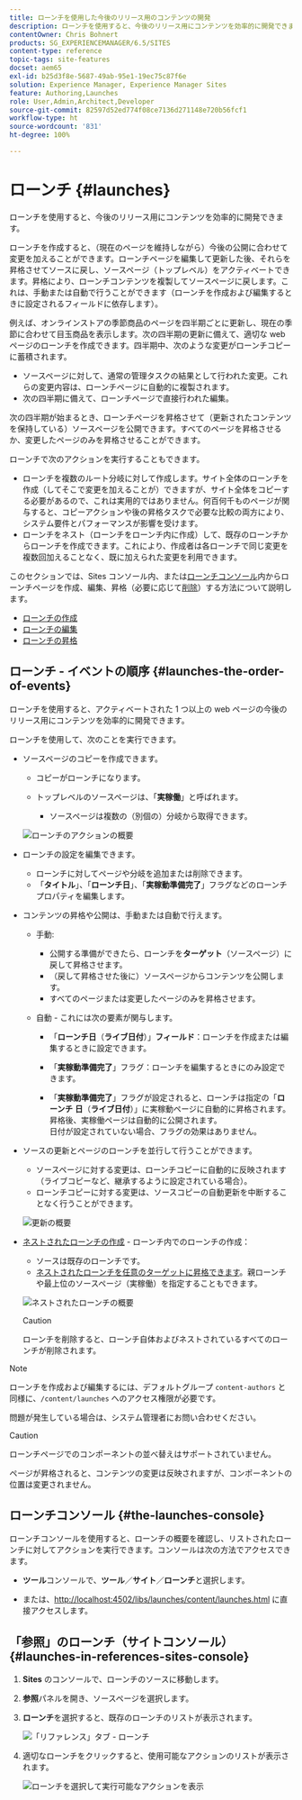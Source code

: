 ```yaml
---
title: ローンチを使用した今後のリリース用のコンテンツの開発
description: ローンチを使用すると、今後のリリース用にコンテンツを効率的に開発できます。現在のページを維持しながら、今後の公開に合わせて変更を加えることができます。
contentOwner: Chris Bohnert
products: SG_EXPERIENCEMANAGER/6.5/SITES
content-type: reference
topic-tags: site-features
docset: aem65
exl-id: b25d3f8e-5687-49ab-95e1-19ec75c87f6e
solution: Experience Manager, Experience Manager Sites
feature: Authoring,Launches
role: User,Admin,Architect,Developer
source-git-commit: 82597d52ed774f08ce7136d271148e720b56fcf1
workflow-type: ht
source-wordcount: '831'
ht-degree: 100%

---
```


# ローンチ {#launches}

ローンチを使用すると、今後のリリース用にコンテンツを効率的に開発できます。

ローンチを作成すると、（現在のページを維持しながら）今後の公開に合わせて変更を加えることができます。ローンチページを編集して更新した後、それらを昇格させてソースに戻し、ソースページ（トップレベル）をアクティベートできます。昇格により、ローンチコンテンツを複製してソースページに戻します。これは、手動または自動で行うことができます（ローンチを作成および編集するときに設定されるフィールドに依存します）。

例えば、オンラインストアの季節商品のページを四半期ごとに更新し、現在の季節に合わせて目玉商品を表示します。次の四半期の更新に備えて、適切な web ページのローンチを作成できます。四半期中、次のような変更がローンチコピーに蓄積されます。

* ソースページに対して、通常の管理タスクの結果として行われた変更。これらの変更内容は、ローンチページに自動的に複製されます。
* 次の四半期に備えて、ローンチページで直接行われた編集。

次の四半期が始まるとき、ローンチページを昇格させて（更新されたコンテンツを保持している）ソースページを公開できます。すべてのページを昇格させるか、変更したページのみを昇格させることができます。

ローンチで次のアクションを実行することもできます。

* ローンチを複数のルート分岐に対して作成します。サイト全体のローンチを作成（してそこで変更を加えることが）できますが、サイト全体をコピーする必要があるので、これは実用的ではありません。何百何千ものページが関与すると、コピーアクションや後の昇格タスクで必要な比較の両方により、システム要件とパフォーマンスが影響を受けます。
* ローンチをネスト（ローンチをローンチ内に作成）して、既存のローンチからローンチを作成できます。これにより、作成者は各ローンチで同じ変更を複数回加えることなく、既に加えられた変更を利用できます。

このセクションでは、Sites コンソール内、または[ローンチコンソール](#the-launches-console)内からローンチページを作成、編集、昇格（必要に応じて[削除](/help/sites-authoring/launches-creating.md#deleting-a-launch)）する方法について説明します。

* [ローンチの作成](/help/sites-authoring/launches-creating.md)
* [ローンチの編集](/help/sites-authoring/launches-editing.md)
* [ローンチの昇格](/help/sites-authoring/launches-promoting.md)

## ローンチ - イベントの順序 {#launches-the-order-of-events}

ローンチを使用すると、アクティベートされた 1 つ以上の web ページの今後のリリース用にコンテンツを効率的に開発できます。

ローンチを使用して、次のことを実行できます。

* ソースページのコピーを作成できます。

   * コピーがローンチになります。
   * トップレベルのソースページは、「**実稼働**」と呼ばれます。

      * ソースページは複数の（別個の）分岐から取得できます。

  ![ローンチのアクションの概要](assets/chlimage_1-111.png)

* ローンチの設定を編集できます。

   * ローンチに対してページや分岐を追加または削除できます。
   * 「**タイトル**」、「**ローンチ日**」、「**実稼動準備完了**」フラグなどのローンチプロパティを編集します。

* コンテンツの昇格や公開は、手動または自動で行えます。

   * 手動:

      * 公開する準備ができたら、ローンチを&#x200B;**ターゲット**（ソースページ）に戻して昇格させます。
      * （戻して昇格させた後に）ソースページからコンテンツを公開します。
      * すべてのページまたは変更したページのみを昇格させます。

   * 自動 - これには次の要素が関与します。

      * 「**ローンチ日**（**ライブ日付**）」**フィールド**：ローンチを作成または編集するときに設定できます。

      * 「**実稼動準備完了**」フラグ：ローンチを編集するときにのみ設定できます。
      * 「**実稼動準備完了**」フラグが設定されると、ローンチは指定の「**ローンチ** **日**（**ライブ日付**）」に実稼動ページに自動的に昇格されます。昇格後、実稼働ページは自動的に公開されます。\
        日付が設定されていない場合、フラグの効果はありません。

* ソースの更新とページのローンチを並行して行うことができます。

   * ソースページに対する変更は、ローンチコピーに自動的に反映されます（ライブコピーなど、継承するように設定されている場合）。
   * ローンチコピーに対する変更は、ソースコピーの自動更新を中断することなく行うことができます。

  ![更新の概要](assets/chlimage_1-112.png)

* [ネストされたローンチの作成](/help/sites-authoring/launches-creating.md#creating-a-nested-launch) - ローンチ内でのローンチの作成：

   * ソースは既存のローンチです。
   * [ネストされたローンチを任意のターゲットに昇格できます](/help/sites-authoring/launches-promoting.md#promoting-a-nested-launch)。親ローンチや最上位のソースページ（実稼働）を指定することもできます。

  ![ネストされたローンチの概要](assets/chlimage_1-113.png)

  >[!CAUTION]
  >
  >ローンチを削除すると、ローンチ自体およびネストされているすべてのローンチが削除されます。

>[!NOTE]
>
>ローンチを作成および編集するには、デフォルトグループ `content-authors` と同様に、`/content/launches` へのアクセス権限が必要です。
>
>問題が発生している場合は、システム管理者にお問い合わせください。

>[!CAUTION]
>
>ローンチページでのコンポーネントの並べ替えはサポートされていません。
>
>ページが昇格されると、コンテンツの変更は反映されますが、コンポーネントの位置は変更されません。

## ローンチコンソール {#the-launches-console}

ローンチコンソールを使用すると、ローンチの概要を確認し、リストされたローンチに対してアクションを実行できます。コンソールは次の方法でアクセスできます。

* **ツール**&#x200B;コンソールで、**ツール**／**サイト**／**ローンチ**&#x200B;と選択します。

* または、[http://localhost:4502/libs/launches/content/launches.html](https://localhost:4502/libs/launches/content/launches.html) に直接アクセスします。

## 「参照」のローンチ（サイトコンソール） {#launches-in-references-sites-console}

1. **Sites** のコンソールで、ローンチのソースに移動します。
1. **参照**&#x200B;パネルを開き、ソースページを選択します。
1. **ローンチ**&#x200B;を選択すると、既存のローンチのリストが表示されます。

   ![「リファレンス」タブ - ローンチ](assets/screen-shot_2019-03-05at121901-1.png)

1. 適切なローンチをクリックすると、使用可能なアクションのリストが表示されます。

   ![ローンチを選択して実行可能なアクションを表示](assets/screen-shot_2019-03-05at121952-1.png)

